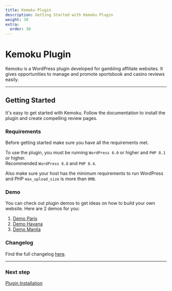 ```yaml
---
title: Kemoku Plugin
description: Getting Started with Kemoku Plugin
weight: 30
extra:
  order: 30
---
```


# Kemoku Plugin

Kemoku is a WordPress plugin developed for gambling affiliate websites. It gives opportunities to manage and promote sportsbook and casino reviews easily.

---

## Getting Started

It's easy to get started with Kemoku. Follow the documentation to install the plugin and create compelling review pages.

### Requirements

Before getting started make sure you have all the requirements met.

To use the plugin, you must be running `WordPress 6.0` or higher and `PHP 8.1` or higher. \
Recommended `WordPress 6.8` and `PHP 8.4`.

Also make sure your host has the minimum requirements to run WordPress and PHP `max_upload_size` is more than `8MB`.

### Demo

You can check out plugin demos to get ideas on how to build your own website. Here are 2 demos for you:

1. [Demo Paris](https://demos.dinomatic.com/paris)
1. [Demo Havana](https://demos.dinomatic.com/havana)
1. [Demo Manila](https://demos.dinomatic.com/manila)

### Changelog

Find the full changelog [here](https://dinomatic.com/plugins/kemoku/changelog).

---

### Next step

[Plugin Installation](/docs/kemoku/installation/)
